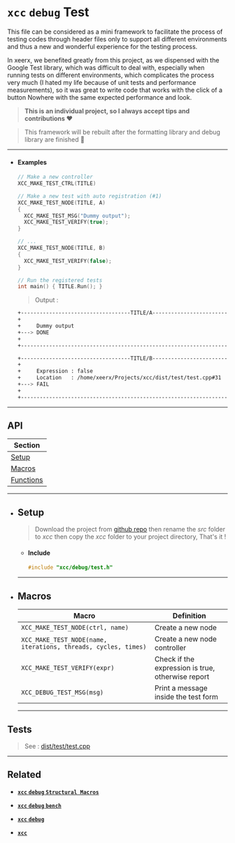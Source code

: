 # `xcc` `debug` Test

This file can be considered as a mini framework to facilitate the process of testing codes through header files only to support all different environments and thus a new and wonderful experience for the testing process.

In xeerx, we benefited greatly from this project, as we dispensed with the Google Test library, which was difficult to deal with, especially when running tests on different environments, which complicates the process very much (I hated my life because of unit tests and performance measurements), so it was great to write code that works with the click of a button Nowhere with the same expected performance and look.

> **This is an individual project, so I always accept tips and contributions ❤️**

> This framework will be rebuilt after the formatting library and debug library are finished 📌

---

- #### Examples

  ```cpp
  // Make a new controller
  XCC_MAKE_TEST_CTRL(TITLE)
  ```

  ```cpp
  // Make a new test with auto registration (#1)
  XCC_MAKE_TEST_NODE(TITLE, A)
  {
    XCC_MAKE_TEST_MSG("Dummy output");
    XCC_MAKE_TEST_VERIFY(true);
  }
  ```

  ```cpp
  // ...
  XCC_MAKE_TEST_NODE(TITLE, B)
  {
    XCC_MAKE_TEST_VERIFY(false);
  }
  ```

  ```cpp
  // Run the registered tests
  int main() { TITLE.Run(); }
  ```

  > Output :

  ```bash
  +-----------------------------------TITLE/A-----------------------------------+
  +                                                                             +
  +     Dummy output                                                            +
  +---> DONE                                                                    +
  +                                                                             +
  +-----------------------------------------------------------------------------+

  +-----------------------------------TITLE/B-----------------------------------+
  +                                                                             +
  +     Expression : false                                                      +
  +     Location   : /home/xeerx/Projects/xcc/dist/test/test.cpp#31       +
  +---> FAIL                                                                    +
  +                                                                             +
  +-----------------------------------------------------------------------------+
  ```

---

## API

| Section                 |
| ----------------------- |
| [Setup](#setup)         |
| [Macros](#macros)       |
| [Functions](#functions) |

---

- ## Setup

  > Download the project from [github repo](https://github.com/xeerx/xcc) then rename the _src_ folder to _xcc_ then copy the _xcc_ folder to your project directory, That's it !

  - #### Include

    ```cpp
    #include "xcc/debug/test.h"
    ```

  ***

- ## Macros

  | Macro                                                          | Definition                                        |
  | -------------------------------------------------------------- | ------------------------------------------------- |
  | `XCC_MAKE_TEST_NODE(ctrl, name)`                               | Create a new node                                 |
  | `XCC_MAKE_TEST_NODE(name, iterations, threads, cycles, times)` | Create a new node controller                      |
  | `XCC_MAKE_TEST_VERIFY(expr)`                                   | Check if the expression is true, otherwise report |
  | `XCC_DEBUG_TEST_MSG(msg)`                                      | Print a message inside the test form              |

  ***

## Tests

> See : [dist/test/test.cpp](../../dist/test/test.cpp)

---

## Related

- **[`xcc` `debug` `Structural Macros`](structural-macros.md)**

- **[`xcc` `debug` `bench`](bench.md)**

- **[`xcc` `debug`](readme.md)**

- **[`xcc`](../../readme.md)**
